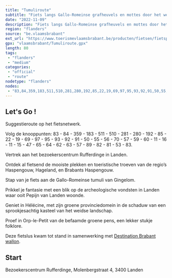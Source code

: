 ```yaml
---
title: "Tumuliroute"
subtitle: "Fiets langs Gallo-Romeinse grafheuvels en mottes door het weidse Haspengouwse landschap"
date: "2022-11-09"
description: "Fiets langs Gallo-Romeinse grafheuvels en mottes door het weidse Haspengouwse landschap. Steek de provinciegrens over en maak kennis met de tombes in Limburg en bewonder de vele, natuurstenen gebouwen in Waals-Brabant."
region: "flanders"
source: "be.vlaamsbrabant"
ext_url: "https://www.toerismevlaamsbrabant.be/producten/fietsen/fietsproducten/tumuliroute/index.html"
gpx: "vlaamsbrabant/Tumuliroute.gpx"
length: 80
tags:
 - "flanders"
 - "medium"
categories:
 - "official"
 - "route"
nodetype: "flanders"
nodes:
 - "83,84,359,183,511,510,281,280,192,85,22,19,69,97,95,93,92,91,50,55,56,70,57,59,60,11,16,11,15,47,65,64,62,63,57,89,82,81,53,83"
---
```


## Let's Go ! 

Suggestieroute op het fietsnetwerk.

Volg de knooppunten: 83 - 84 - 359 - 183 - 511 - 510 - 281 - 280 - 192 - 85 - 22 - 19 - 69 - 97 - 95 - 93 - 92 - 91 - 50 - 55 - 56 - 70 - 57 - 59 - 60 - 11 - 16 - 11 - 15 - 47 - 65 - 64 - 62 - 63 - 57 - 89 - 82 - 81 - 53 - 83.

Vertrek aan het bezoekerscentrum Rufferdinge in Landen.

Ontdek al fietsend de mooiste plekken en toeristische troeven van de regio’s Haspengouw, Hageland, en Brabants Haspengouw.

Stap van je fiets aan de Gallo-Romeinse tumuli van Gingelom.

Prikkel je fantasie met een blik op de archeologische vondsten in Landen waar ooit Pepijn van Landen woonde.

Geniet in Hélécine, met zijn groene provinciedomein in de schaduw van een sprookjesachtig kasteel van het weidse landschap.

Proef in Orp-le-Petit van de befaamde groene pens, een lekker stukje folklore.

Deze fietslus kwam tot stand in samenwerking met [Destination Brabant wallon](https://www.destinationbw.be/nl/).

## Start

Bezoekerscentrum Rufferdinge, Molenbergstraat 4, 3400 Landen

